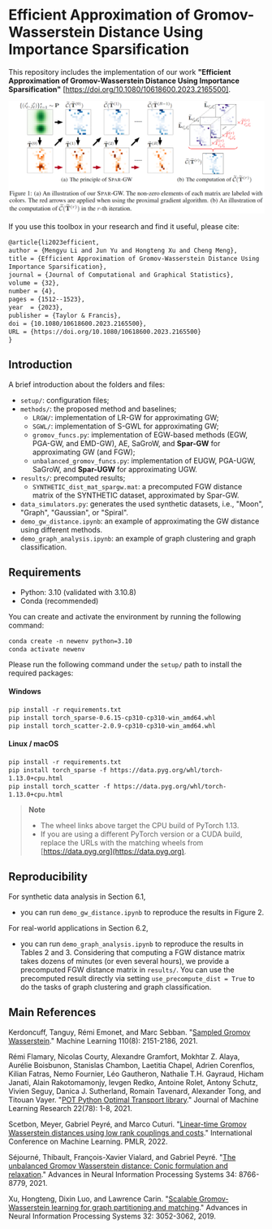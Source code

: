 # Efficient Approximation of Gromov-Wasserstein Distance Using Importance Sparsification
This repository includes the implementation of our work **"Efficient Approximation of Gromov-Wasserstein Distance Using Importance Sparsification"** [https://doi.org/10.1080/10618600.2023.2165500].

![spar-gw](figures/spar-gw.PNG)

If you use this toolbox in your research and find it useful, please cite:
```
@article{li2023efficient,
author = {Mengyu Li and Jun Yu and Hongteng Xu and Cheng Meng},
title = {Efficient Approximation of Gromov-Wasserstein Distance Using Importance Sparsification},
journal = {Journal of Computational and Graphical Statistics},
volume = {32},
number = {4},
pages = {1512--1523},
year  = {2023},
publisher = {Taylor & Francis},
doi = {10.1080/10618600.2023.2165500},
URL = {https://doi.org/10.1080/10618600.2023.2165500}
}
```


## Introduction
A brief introduction about the folders and files:
* `setup/`: configuration files;
* `methods/`: the proposed method and baselines;
    * `LRGW/`: implementation of LR-GW for approximating GW;
    * `SGWL/`: implementation of S-GWL for approximating GW;
    * `gromov_funcs.py`: implementation of EGW-based methods (EGW, PGA-GW, and EMD-GW), AE, SaGroW, and **Spar-GW** for approximating GW (and FGW);
    * `unbalanced_gromov_funcs.py`: implementation of EUGW, PGA-UGW, SaGroW, and **Spar-UGW** for approximating UGW.
* `results/`: precomputed results;
    * `SYNTHETIC_dist_mat_spargw.mat`: a precomputed FGW distance matrix of the SYNTHETIC dataset, approximated by Spar-GW.
* `data_simulators.py`: generates the used synthetic datasets, i.e., "Moon", "Graph", "Gaussian", or "Spiral".
* `demo_gw_distance.ipynb`: an example of approximating the GW distance using different methods.
* `demo_graph_analysis.ipynb`: an example of graph clustering and graph classification.


## Requirements
* Python: 3.10 (validated with 3.10.8)
* Conda (recommended)

You can create and activate the environment by running the following command:

    conda create -n newenv python=3.10
    conda activate newenv

Please run the following command under the `setup/` path to install the required packages:

#### Windows

    pip install -r requirements.txt
    pip install torch_sparse-0.6.15-cp310-cp310-win_amd64.whl
    pip install torch_scatter-2.0.9-cp310-cp310-win_amd64.whl

#### Linux / macOS

    pip install -r requirements.txt
    pip install torch_sparse -f https://data.pyg.org/whl/torch-1.13.0+cpu.html
    pip install torch_scatter -f https://data.pyg.org/whl/torch-1.13.0+cpu.html


> **Note**
>
> * The wheel links above target the CPU build of PyTorch 1.13.
> * If you are using a different PyTorch version or a CUDA build, replace the URLs with the matching wheels from [https://data.pyg.org](https://data.pyg.org).


## Reproducibility
For synthetic data analysis in Section 6.1,
* you can run `demo_gw_distance.ipynb` to reproduce the results in Figure 2.

For real-world applications in Section 6.2,
* you can run `demo_graph_analysis.ipynb` to reproduce the results in Tables 2 and 3. Considering that computing a FGW distance matrix takes dozens of minutes (or even several hours), we provide a precomputed FGW distance matrix in `results/`. You can use the precomputed result directly via setting `use_precompute_dist = True` to do the tasks of graph clustering and graph classification.


## Main References
Kerdoncuff, Tanguy, Rémi Emonet, and Marc Sebban. "[Sampled Gromov Wasserstein](https://github.com/Hv0nnus/Sampled-Gromov-Wasserstein)." Machine Learning 110(8): 2151-2186, 2021.

Rémi Flamary, Nicolas Courty, Alexandre Gramfort, Mokhtar Z. Alaya, Aurélie Boisbunon, Stanislas Chambon, Laetitia Chapel, Adrien Corenflos, Kilian Fatras, Nemo Fournier, Léo Gautheron, Nathalie T.H. Gayraud, Hicham Janati, Alain Rakotomamonjy, Ievgen Redko, Antoine Rolet, Antony Schutz, Vivien Seguy, Danica J. Sutherland, Romain Tavenard, Alexander Tong, and Titouan Vayer. "[POT Python Optimal Transport library](https://pythonot.github.io/)." Journal of Machine Learning Research 22(78): 1-8, 2021.

Scetbon, Meyer, Gabriel Peyré, and Marco Cuturi. "[Linear-time Gromov Wasserstein distances using low rank couplings and costs](https://github.com/meyerscetbon/LinearGromov)." International Conference on Machine Learning. PMLR, 2022.

Séjourné, Thibault, François-Xavier Vialard, and Gabriel Peyré. "[The unbalanced Gromov Wasserstein distance: Conic formulation and relaxation](https://github.com/thibsej/unbalanced_gromov_wasserstein)." Advances in Neural Information Processing Systems 34: 8766-8779, 2021.

Xu, Hongteng, Dixin Luo, and Lawrence Carin. "[Scalable Gromov-Wasserstein learning for graph partitioning and matching](https://github.com/HongtengXu/s-gwl)." Advances in Neural Information Processing Systems 32: 3052-3062, 2019.
